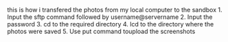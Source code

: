 this is how i transfered the photos from  my  local computer to the sandbox
	1.  Input the sftp command followed by username@servername
	2. Input the password
	3. cd to the required directory
	4. lcd to the directory where the photos were saved
	5. Use put command toupload the screenshots
